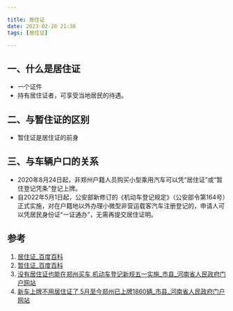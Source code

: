 ```yaml
---

title: 居住证
date: 2023-02-20 21:38
tags: [居住证]

---
```


## 一、什么是居住证
- 一个证件
- 持有居住证者，可享受当地居民的待遇。

## 二、与暂住证的区别
- 暂住证是居住证的前身

## 三、与车辆户口的关系
- 2020年8月24日起，非郑州户籍人员购买小型乘用汽车可以凭“居住证”或“暂住登记凭条”登记上牌。
- 自2022年5月1日起，公安部新修订的《机动车登记规定》（公安部令第164号）正式实施，对在户籍地以外办理小微型非营运载客汽车注册登记的，申请人可以凭居民身份证“一证通办”，无需再提交居住证明。

## 参考
1. [居住证_百度百科](https://baike.baidu.com/item/%E5%B1%85%E4%BD%8F%E8%AF%81/2314912)
2. [暂住证_百度百科](https://baike.baidu.com/item/%E6%9A%82%E4%BD%8F%E8%AF%81/521590?fromModule=lemma_inlink)
3. [没有居住证也能在郑州买车 机动车登记新规五一实施_市县_河南省人民政府门户网站](https://www.henan.gov.cn/2022/04-27/2439648.html)
4. [新车上牌不用居住证了 5月至今郑州已上牌1860辆_市县_河南省人民政府门户网站](https://www.henan.gov.cn/2022/05-19/2451626.html)